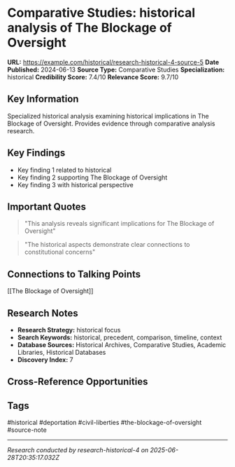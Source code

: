 # Comparative Studies: historical analysis of The Blockage of Oversight

**URL:** https://example.com/historical/research-historical-4-source-5
**Date Published:** 2024-06-13
**Source Type:** Comparative Studies
**Specialization:** historical
**Credibility Score:** 7.4/10
**Relevance Score:** 9.7/10

## Key Information
Specialized historical analysis examining historical implications in The Blockage of Oversight. Provides evidence through comparative analysis research.

## Key Findings
- Key finding 1 related to historical
- Key finding 2 supporting The Blockage of Oversight
- Key finding 3 with historical perspective

## Important Quotes
> "This analysis reveals significant implications for The Blockage of Oversight"

> "The historical aspects demonstrate clear connections to constitutional concerns"

## Connections to Talking Points
[[The Blockage of Oversight]]

## Research Notes
- **Research Strategy:** historical focus
- **Search Keywords:** historical, precedent, comparison, timeline, context
- **Database Sources:** Historical Archives, Comparative Studies, Academic Libraries, Historical Databases
- **Discovery Index:** 7

## Cross-Reference Opportunities
<!-- Audit agents will populate this section -->

## Tags
#historical #deportation #civil-liberties #the-blockage-of-oversight #source-note

---
*Research conducted by research-historical-4 on 2025-06-28T20:35:17.032Z*
